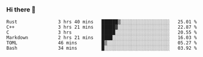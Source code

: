 ### Hi there 👋

<!--
**WShiBin/WShiBin** is a ✨ _special_ ✨ repository because its `README.md` (this file) appears on your GitHub profile.

Here are some ideas to get you started:

- 🔭 I’m currently working on ...
- 🌱 I’m currently learning ...
- 👯 I’m looking to collaborate on ...
- 🤔 I’m looking for help with ...
- 💬 Ask me about ...
- 📫 How to reach me: ...
- 😄 Pronouns: ...
- ⚡ Fun fact: ...
-->

<!--START_SECTION:waka-->

```text
Rust               3 hrs 40 mins   ██████▒░░░░░░░░░░░░░░░░░░   25.01 %
C++                3 hrs 21 mins   █████▓░░░░░░░░░░░░░░░░░░░   22.87 %
C                  3 hrs           █████░░░░░░░░░░░░░░░░░░░░   20.55 %
Markdown           2 hrs 21 mins   ████░░░░░░░░░░░░░░░░░░░░░   16.03 %
TOML               46 mins         █▒░░░░░░░░░░░░░░░░░░░░░░░   05.27 %
Bash               34 mins         █░░░░░░░░░░░░░░░░░░░░░░░░   03.92 %
```

<!--END_SECTION:waka-->
